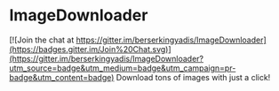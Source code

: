 # ImageDownloader

[![Join the chat at https://gitter.im/berserkingyadis/ImageDownloader](https://badges.gitter.im/Join%20Chat.svg)](https://gitter.im/berserkingyadis/ImageDownloader?utm_source=badge&utm_medium=badge&utm_campaign=pr-badge&utm_content=badge)
Download tons of images with just a click!
